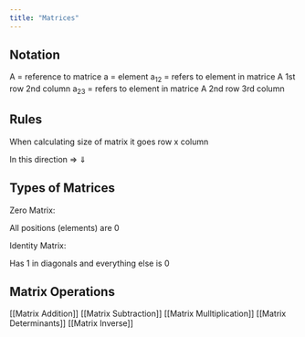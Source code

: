 ```yaml
---
title: "Matrices"
---
```

## Notation
A = reference to matrice
a = element
a$_{12}$ = refers to element in matrice A 1st row 2nd column
a$_{23}$ = refers to element in matrice A 2nd row 3rd column

## Rules

When calculating size of matrix it goes row x column

In this direction $\Rightarrow$ $\Downarrow$ 

## Types of Matrices

Zero Matrix:

All positions (elements) are 0

Identity Matrix:

Has 1 in diagonals and everything else is 0


## Matrix Operations

[[Matrix Addition]]
[[Matrix Subtraction]]
[[Matrix Mulltiplication]]
[[Matrix Determinants]]
[[Matrix Inverse]]


